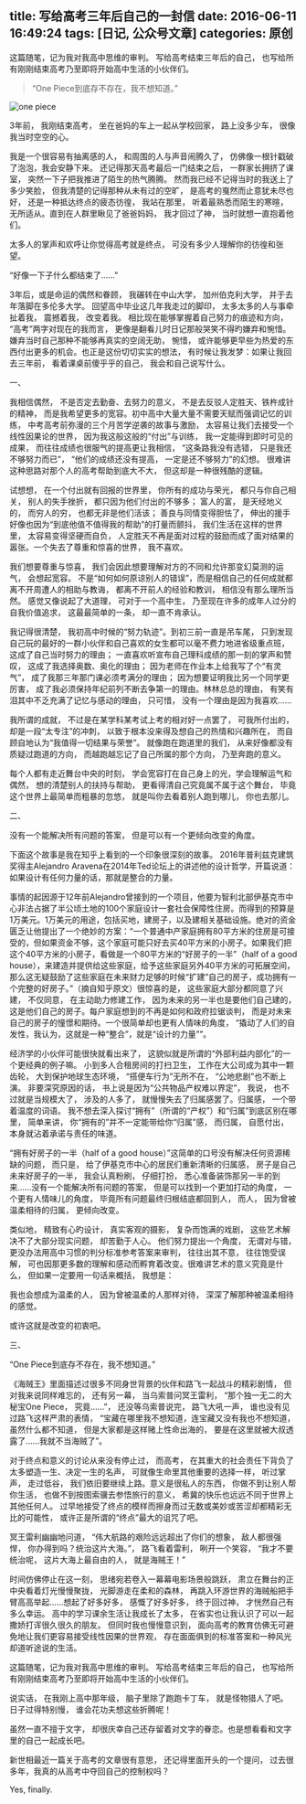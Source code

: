 title: 写给高考三年后自己的一封信
date: 2016-06-11 16:49:24
tags: [日记, 公众号文章]
categories: 原创
---

这篇随笔，记为我对我高中思维的审判。 写给高考结束三年后的自己， 也写给所有刚刚结束高考乃至即将开始高中生活的小伙伴们。

<!-- more -->


<blockquote class="blockquote-center">“One Piece到底存不存在，我不想知道。”</blockquote>

![one piece](http://ww2.sinaimg.cn/large/72f96cbagw1f4ryvevg44j21fn0cl79q)

3年前， 我刚结束高考， 坐在爸妈的车上一起从学校回家， 路上没多少车， 很像我当时空空的心。

我是一个很容易有抽离感的人， 和周围的人与声音闹腾久了， 仿佛像一根针戳破了泡泡，我会安静下来。 还记得那天高考最后一门结束之后， 一群家长拥挤了课室， 突然一下子把我推进了陌生的热气腾腾。 然而我已经不记得当时的我送上了多少笑脸， 但我清楚的记得那种从未有过的空旷， 是高考的戛然而止意犹未尽也好， 还是一种抵达终点的疲态彷徨， 我站在那里， 听着最熟悉而陌生的寒暄， 无所适从。直到在人群里瞅见了爸爸妈妈， 我才回过了神， 当时就想一直抱着他们。

太多人的掌声和欢呼让你觉得高考就是终点， 可没有多少人理解你的彷徨和张望。

“好像一下子什么都结束了......”

3年后，或是命运的偶然和眷顾， 我碾转在中山大学， 加州伯克利大学， 并于去年落脚在多伦多大学。 回望高中毕业这几年我走过的脚印， 太多太多的人与事牵扯着我， 震撼着我， 改变着我。 相比现在能够掌握着自己努力的痕迹和方向， “高考”两字对现在的我而言， 更像是翻看儿时日记那般哭笑不得旳嫌弃和惋惜。 嫌弃当时自己那种不能够再真实的空阔无助， 惋惜， 或许能够更早些为热爱的东西付出更多的机会。也正是这份切切实实的想法， 有时候让我发梦：如果让我回去三年前， 看着课桌前傻乎乎的自己， 我会和自己说写什么。

一、

我相信偶然， 不是否定去勤奋、去努力的意义， 不是去反驳人定胜天、铁杵成针的精神， 而是我希望更多的宽容。初中高中大量大量不需要天赋而强调记忆的训练， 中考高考前弥漫的三个月苦学逆袭的故事与激励， 太容易让我们去接受一个线性因果论的世界， 因为我这般这般的“付出”与训练， 我一定能得到即时可见的成果， 而往往成绩也很服气的提高更让我相信， “这条路我没有选错， 只是我还不够努力而已”， “他们的成绩还没有提高， 一定是还不够努力”的幻想。 很难讲这种思路对那个人的高考帮助到底大不大， 但这却是一种很残酷的逻辑。

试想想， 在一个付出就有回报的世界里， 你所有的成功与荣光， 都只与你自己相关， 别人的失手挫折， 都只因为他们付出的不够多； 富人的富， 是天经地义的， 而穷人的穷， 也都无非是他们活该； 善良与同情变得胆怯了， 伸出的援手好像也因为“到底他值不值得我的帮助”的打量而颤抖， 我们生活在这样的世界里， 太容易变得坚硬而自负， 人定胜天不再是面对过程的鼓励而成了面对结果的嚣张。一个失去了尊重和惊喜的世界， 我不喜欢。

我们想要尊重与惊喜， 我们会因此想要理解对方的不同和允许那变幻莫测的运气， 会想起宽容。 不是“如何如何原谅别人的错误”，而是相信自己的任何成就都离不开周遭人的相助与教诲， 都离不开前人的经验和教训， 相信没有那么理所当然。 感觉又像说起了大道理， 可对于一个高中生， 乃至现在许多的成年人过分的自我价值追求， 这最最简单的一条， 却一直不肯承认。

我记得很清楚， 我初高中时候的“努力轨迹”。到初三前一直是吊车尾， 只到发现自己玩的最好的一群小伙伴和自己喜欢的女生都可以毫不费力地进省级重点班， 这成了自己当时努力的理由； 一直喜欢听宣布自己理科成绩的那一刻的掌声和赞叹， 这成了我选择奥数、奥化的理由； 因为老师在作业本上给我写了个“有灵气”， 成了我那三年那门课必须考满分的理由； 因为想要证明我比另一个同学更厉害， 成了我必须保持年纪前列不断去争第一的理由。林林总总的理由， 有笑有泪其中不乏充满了记忆与感动的理由， 只可惜， 没有一个理由是因为我喜欢......

我所谓的成就， 不过是在某学科某考试上考的相对好一点罢了， 可我所付出的， 却是一段“太专注”的冲刺， 以致于根本没来得及想自己的热情和兴趣所在， 而自顾自地认为“我值得一切结果与荣誉”。 就像跑在跑道里的我们， 从来好像都没有质疑过跑道的方向， 而越跑越忘记了自己所属的那个方向， 乃至奔跑的意义。

每个人都有走近舞台中央的时刻， 学会宽容打在自己身上的光，学会理解运气和偶然， 想的清楚别人的扶持与帮助， 更看得清自己究竟属不属于这个舞台， 毕竟这个世界上最简单而粗暴的忽悠， 就是叫你去看着别人跑到哪儿， 你也去那儿。 

二、

没有一个能解决所有问题的答案， 但是可以有一个更倾向改变的角度。

下面这个故事是我在知乎上看到的一个印象很深刻的故事。 2016年普利兹克建筑奖得主Alejandro Aravena在2014年Ted论坛上的讲述他的设计哲学，开篇说道：如果设计有任何力量的话，那就是整合的力量。

事情的起因源于12年前Alejandro曾接到的一个项目，他要为智利北部伊基克市中心非法占据了半公顷土地的100个家庭设计一套社会保障性住房。而得到的预算是1万美元。1万美元的用途，包括买地，建房子，以及建相关基础设施。绝对的资金匮乏让他提出了一个绝妙的方案：“一个普通中产家庭拥有80平方米的住房是可接受的，但如果资金不够，这个家庭可能只好去买40平方米的小房子。如果我们把这个40平方米的小房子，看做是一个80平方米的“好房子的一半”（half of a good house），来建造并提供给这些家庭，给予这些家庭另外40平方米的可拓展空间，那么这无疑鼓励了这些家庭在未来财力足够的时候“扩建”自己的房子，成功拥有一个完整的好房子。”（摘自知乎原文）很惊喜的是， 这些家庭大部分都同意了兴建， 不仅同意， 在主动助力修建工作， 因为未来的另一半也是要他们自己建的， 这是他们自己的房子。每户家庭想到的不再是如何和政府拉锯谈判， 而是对未来自己的房子的憧憬和期待。一个很简单却也更有人情味的角度， “撬动了人们的自发性，我认为，这就是一种“整合”，就是“设计的力量””。

经济学的小伙伴可能很快就看出来了， 这貌似就是所谓的“外部利益内部化”的一个更经典的例子嘛。 小到多人合租房间的打扫卫生， 工作在大公司成为其中一颗齿轮， 大到保护地球生态环境， “搭便车行为”无所不在， “公地悲剧”也不断上演。 非要深究原因的话， 书上说是因为“公共物品产权难以界定”， 我说， 也不过就是当规模大了， 涉及的人多了， 就慢慢失去了归属感罢了。归属感， 一个带着温度的词语。 我不想去深入探讨“拥有”（所谓的“产权”）和“归属”到底区别在哪里， 简单来讲， 你“拥有的”并不一定能带给你“归属”感， 而归属， 自愿付出， 本身就沾着承诺与责任的味道。

“拥有好房子的一半（half of a good house）”这简单的口号没有解决任何资源稀缺的问题， 而只是， 给了伊基克市中心的居民们重新清晰的归属感， 房子是自己未来好房子的一半， 我会认真粉刷， 仔细打扮， 悉心准备装饰那另一半的到来......没有一个能解决所有问题的答案， 但是可以找到一个更加打动的角度， 一个更有人情味儿的角度， 毕竟所有问题最终归根结底都回到人， 而人， 因为曾被温柔相待的归属， 更倾向改变。

类似地， 精致有心旳设计， 真实客观的摄影， 复杂而饱满的戏剧， 这些艺术解决不了大部分现实问题， 却苦勤于人心。 他们努力提出一个角度， 无谓对与错， 更没办法用高中习惯的判分标准参考答案来审判， 往往出其不意， 往往饱受误解， 可也因那更多数的理解和感动而孵育着改变。很难讲艺术的意义究竟是什么， 但如果一定要用一句话来概括， 我想是：

我也会想成为温柔的人， 因为曾被温柔的人那样对待， 深深了解那种被温柔相待的感觉。

或许这就是改变的初衷吧。

三、

“One Piece到底存不存在，我不想知道。”

《海贼王》里面描述过很多不同身世背景的伙伴和路飞一起战斗的精彩剧情， 但对我来说同样难忘的， 还有另一幕， 当乌索普问冥王雷利， “那个独一无二的大秘宝One Piece， 究竟……”， 还没等乌索普说完， 路飞大吼一声， 谁也没有见过路飞这样严肃的表情， “宝藏在哪里我不想知道，连宝藏又没有我也不想知道， 虽然什么都不知道， 但是大家都是这样赌上性命出海的， 要是在这里就被大叔透露了……我就不当海贼了”。

对于终点和意义的讨论从来没有停止过， 而高考， 在其重大的社会责任下背负了太多塑造一生、决定一生的名声， 可就像生命里其他重要的选择一样， 听过掌声， 走过低谷， 我们依旧要继续上路。意义是很私人的东西， 你做不到让别人帮你生活， 也做不到按图索骥去参悟旅行的意义， 希冀的快乐也远远不同于世界上其他任何人。 过早地接受了终点的模样而擦身而过无数或美妙或苦涩却都精彩无比的可能性， 或许正是所谓的“终点”最大的诅咒了吧。

冥王雷利幽幽地问道， “伟大航路的艰险远远超出了你们的想象， 敌人都很强悍， 你办得到吗？统治这片大海。”， 路飞看着雷利， 咧开一个笑容， “我才不要统治呢， 这片大海上最自由的人， 就是海贼王！”


时间仿佛停止在这一刻， 思绪宛若卷入一幕幕电影场景般跳跃， 肃立在舞台的正中央看着灯光慢慢聚拢， 光脚游走在柔和的森林， 再跳入环游世界的海贼船把手臂高高举起......想起了好多好多， 感慨了好多好多， 终于回过神， 才恍然自己有多么幸运。 高中的学习课余生活让我成长了太多， 在省实也让我认识了可以一起撒娇打诨很久很久的朋友。 但同时我也慢慢意识到， 面向高考的教育仿佛无可避免地让我们更容易接受线性因果的世界观， 存在面面俱到的标准答案和一种风光却道听途说的生活。

这篇随笔，记为我对我高中思维的审判。 写给高考结束三年后的自己， 也写给所有刚刚结束高考乃至即将开始高中生活的小伙伴们。

说实话， 在我刚上高中那年级， 脑子里除了跑跑卡丁车， 就是怪物猎人了吧。 日子过得特别慢， 谁会花功夫想这些折腾呢！

虽然一直不擅于文字， 却很庆幸自己还存留着对文字的眷恋。也是想看看和文字里的自己一起成长吧。 

新世相最近一篇关于高考的文章很有意思， 还记得里面开头的一个提问， 过去很多年，我真的从高考中夺回自己的控制权吗？

Yes, finally.